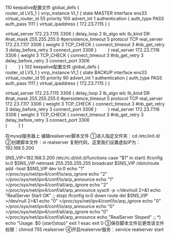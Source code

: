 110 keepalive配置文件
global_defs {            
     router_id LVS_1
}
vrrp_instance VI_1 {
    state MASTER
    interface ens33
    virtual_router_id 55
    priority 100
    advert_int 1
    authentication {
        auth_type PASS
        auth_pass 1111
    }
    virtual_ipaddress {
        172.23.7.115
    }
}

virtual_server 172.23.7.115 3306 {
    delay_loop 2
    lb_algo wlc
    lb_kind DR
    #nat_mask 255.255.255.0
    #persistence_timeout 5
    protocol TCP
    real_server 172.23.7.117 3306 {
         weight 3
         TCP_CHECK {
             connect_timeout 3
             #nb_get_retry 3
             delay_before_retry 3
             connect_port 3306
         } 
        }
    real_server  172.23.7.116 3306 {
         weight 3
         TCP_CHECK {
             connect_timeout 3
             #nb_get_retry 3
             delay_before_retry 3
             connect_port 3306                                                                                                                              
         } 
        }
}
102 keepalive配置文件
global_defs {            
     router_id LVS_1
}
vrrp_instance VI_1 {
    state BACKUP
    interface ens33
    virtual_router_id 55
    priority 90
    advert_int 1
    authentication {
        auth_type PASS
        auth_pass 1111
    }
    virtual_ipaddress {
        172.23.7.115
    }
}

virtual_server 172.23.7.115 3306 {
    delay_loop 2
    lb_algo wlc
    lb_kind DR
    #nat_mask 255.255.255.0
    #persistence_timeout 5
    protocol TCP
    real_server 172.23.7.117 3306 {
         weight 3
         TCP_CHECK {
             connect_timeout 3
             #nb_get_retry 3
             delay_before_retry 3
             connect_port 3306
         } 
        }
    real_server  172.23.7.116 3306 {
         weight 3
         TCP_CHECK {
             connect_timeout 3
             #nb_get_retry 3
             delay_before_retry 3
             connect_port 3306                                                                                                                              
         } 
        }
}

在mysql服务器上
编辑realserver脚本文件
①进入指定文件夹：cd /etc/init.d/
②创建脚本文件：vi realserver
复制代码，这里我们设置虚拟IP为：192.168.5.200

SNS_VIP=192.168.5.200
/etc/rc.d/init.d/functions
case "$1" in
start)
       ifconfig lo:0 $SNS_VIP netmask 255.255.255.255 broadcast $SNS_VIP
       /sbin/route add -host $SNS_VIP dev lo:0
       echo "1" >/proc/sys/net/ipv4/conf/lo/arp_ignore
       echo "2" >/proc/sys/net/ipv4/conf/lo/arp_announce
       echo "1" >/proc/sys/net/ipv4/conf/all/arp_ignore
       echo "2" >/proc/sys/net/ipv4/conf/all/arp_announce
       sysctl -p >/dev/null 2>&1
       echo "RealServer Start OK"
       ;;
stop)
       ifconfig lo:0 down
       route del $SNS_VIP >/dev/null 2>&1
       echo "0" >/proc/sys/net/ipv4/conf/lo/arp_ignore
       echo "0" >/proc/sys/net/ipv4/conf/lo/arp_announce
       echo "0" >/proc/sys/net/ipv4/conf/all/arp_ignore
       echo "0" >/proc/sys/net/ipv4/conf/all/arp_announce
       echo "RealServer Stoped"
       ;;
*)
       echo "Usage: $0 {start|stop}"
       exit 1
esac
exit 0
③保存脚本文件后更改该文件权限：chmod 755 realserver
④开启realserver服务：service realserver start